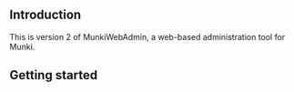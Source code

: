 ## Introduction
This is version 2 of MunkiWebAdmin, a web-based administration tool for Munki.

## Getting started
